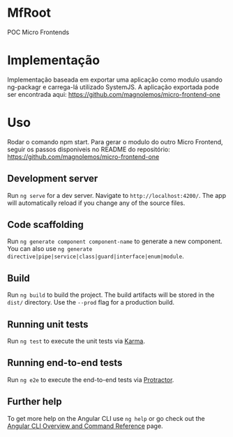 

# MfRoot
POC Micro Frontends

# Implementação
Implementação baseada em exportar uma aplicação como modulo usando ng-packagr e carrega-lá  utilizado SystemJS.
A aplicação exportada pode ser encontrada aqui: https://github.com/magnolemos/micro-frontend-one 

# Uso
Rodar o comando npm start.
Para gerar o modulo do outro Micro Frontend, seguir os passos disponiveis no README do repositório: https://github.com/magnolemos/micro-frontend-one 

## Development server

Run `ng serve` for a dev server. Navigate to `http://localhost:4200/`. The app will automatically reload if you change any of the source files.

## Code scaffolding

Run `ng generate component component-name` to generate a new component. You can also use `ng generate directive|pipe|service|class|guard|interface|enum|module`.

## Build

Run `ng build` to build the project. The build artifacts will be stored in the `dist/` directory. Use the `--prod` flag for a production build.

## Running unit tests

Run `ng test` to execute the unit tests via [Karma](https://karma-runner.github.io).

## Running end-to-end tests

Run `ng e2e` to execute the end-to-end tests via [Protractor](http://www.protractortest.org/).

## Further help

To get more help on the Angular CLI use `ng help` or go check out the [Angular CLI Overview and Command Reference](https://angular.io/cli) page.
